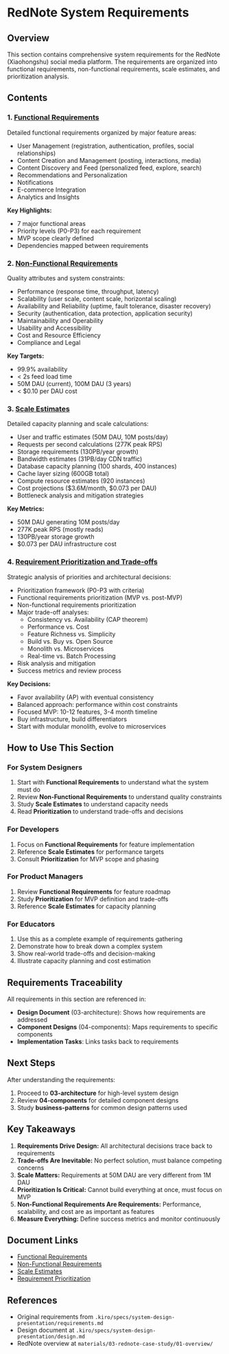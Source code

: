 # RedNote System Requirements

## Overview

This section contains comprehensive system requirements for the RedNote (Xiaohongshu) social media platform. The requirements are organized into functional requirements, non-functional requirements, scale estimates, and prioritization analysis.

## Contents

### 1. [Functional Requirements](content/functional-requirements.md)
Detailed functional requirements organized by major feature areas:
- User Management (registration, authentication, profiles, social relationships)
- Content Creation and Management (posting, interactions, media)
- Content Discovery and Feed (personalized feed, explore, search)
- Recommendations and Personalization
- Notifications
- E-commerce Integration
- Analytics and Insights

**Key Highlights:**
- 7 major functional areas
- Priority levels (P0-P3) for each requirement
- MVP scope clearly defined
- Dependencies mapped between requirements

### 2. [Non-Functional Requirements](content/non-functional-requirements.md)
Quality attributes and system constraints:
- Performance (response time, throughput, latency)
- Scalability (user scale, content scale, horizontal scaling)
- Availability and Reliability (uptime, fault tolerance, disaster recovery)
- Security (authentication, data protection, application security)
- Maintainability and Operability
- Usability and Accessibility
- Cost and Resource Efficiency
- Compliance and Legal

**Key Targets:**
- 99.9% availability
- < 2s feed load time
- 50M DAU (current), 100M DAU (3 years)
- < $0.10 per DAU cost

### 3. [Scale Estimates](content/scale-estimates.md)
Detailed capacity planning and scale calculations:
- User and traffic estimates (50M DAU, 10M posts/day)
- Requests per second calculations (277K peak RPS)
- Storage requirements (130PB/year growth)
- Bandwidth estimates (31PB/day CDN traffic)
- Database capacity planning (100 shards, 400 instances)
- Cache layer sizing (600GB total)
- Compute resource estimates (920 instances)
- Cost projections ($3.6M/month, $0.073 per DAU)
- Bottleneck analysis and mitigation strategies

**Key Metrics:**
- 50M DAU generating 10M posts/day
- 277K peak RPS (mostly reads)
- 130PB/year storage growth
- $0.073 per DAU infrastructure cost

### 4. [Requirement Prioritization and Trade-offs](content/requirement-prioritization.md)
Strategic analysis of priorities and architectural decisions:
- Prioritization framework (P0-P3 with criteria)
- Functional requirements prioritization (MVP vs. post-MVP)
- Non-functional requirements prioritization
- Major trade-off analyses:
  - Consistency vs. Availability (CAP theorem)
  - Performance vs. Cost
  - Feature Richness vs. Simplicity
  - Build vs. Buy vs. Open Source
  - Monolith vs. Microservices
  - Real-time vs. Batch Processing
- Risk analysis and mitigation
- Success metrics and review process

**Key Decisions:**
- Favor availability (AP) with eventual consistency
- Balanced approach: performance within cost constraints
- Focused MVP: 10-12 features, 3-4 month timeline
- Buy infrastructure, build differentiators
- Start with modular monolith, evolve to microservices

## How to Use This Section

### For System Designers
1. Start with **Functional Requirements** to understand what the system must do
2. Review **Non-Functional Requirements** to understand quality constraints
3. Study **Scale Estimates** to understand capacity needs
4. Read **Prioritization** to understand trade-offs and decisions

### For Developers
1. Focus on **Functional Requirements** for feature implementation
2. Reference **Scale Estimates** for performance targets
3. Consult **Prioritization** for MVP scope and phasing

### For Product Managers
1. Review **Functional Requirements** for feature roadmap
2. Study **Prioritization** for MVP definition and trade-offs
3. Reference **Scale Estimates** for capacity planning

### For Educators
1. Use this as a complete example of requirements gathering
2. Demonstrate how to break down a complex system
3. Show real-world trade-offs and decision-making
4. Illustrate capacity planning and cost estimation

## Requirements Traceability

All requirements in this section are referenced in:
- **Design Document** (03-architecture): Shows how requirements are addressed
- **Component Designs** (04-components): Maps requirements to specific components
- **Implementation Tasks**: Links tasks back to requirements

## Next Steps

After understanding the requirements:
1. Proceed to **03-architecture** for high-level system design
2. Review **04-components** for detailed component designs
3. Study **business-patterns** for common design patterns used

## Key Takeaways

1. **Requirements Drive Design:** All architectural decisions trace back to requirements
2. **Trade-offs Are Inevitable:** No perfect solution, must balance competing concerns
3. **Scale Matters:** Requirements at 50M DAU are very different from 1M DAU
4. **Prioritization Is Critical:** Cannot build everything at once, must focus on MVP
5. **Non-Functional Requirements Are Requirements:** Performance, scalability, and cost are as important as features
6. **Measure Everything:** Define success metrics and monitor continuously

## Document Links

- [Functional Requirements](content/functional-requirements.md)
- [Non-Functional Requirements](content/non-functional-requirements.md)
- [Scale Estimates](content/scale-estimates.md)
- [Requirement Prioritization](content/requirement-prioritization.md)

## References

- Original requirements from `.kiro/specs/system-design-presentation/requirements.md`
- Design document at `.kiro/specs/system-design-presentation/design.md`
- RedNote overview at `materials/03-rednote-case-study/01-overview/`
